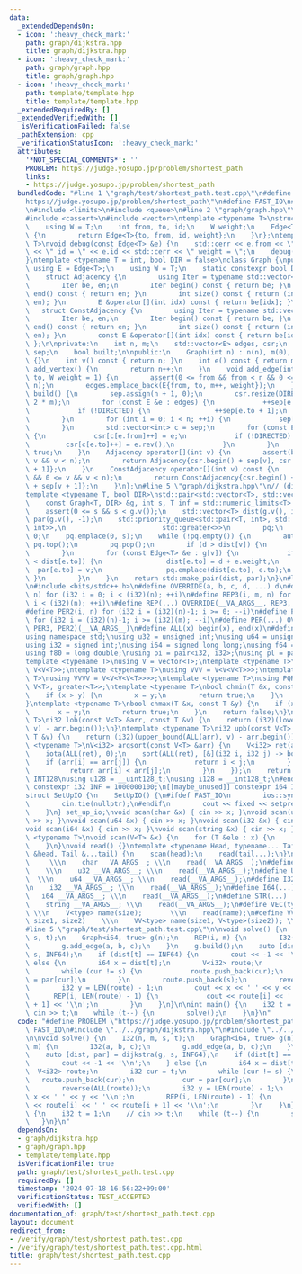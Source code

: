 ```yaml
---
data:
  _extendedDependsOn:
  - icon: ':heavy_check_mark:'
    path: graph/dijkstra.hpp
    title: graph/dijkstra.hpp
  - icon: ':heavy_check_mark:'
    path: graph/graph.hpp
    title: graph/graph.hpp
  - icon: ':heavy_check_mark:'
    path: template/template.hpp
    title: template/template.hpp
  _extendedRequiredBy: []
  _extendedVerifiedWith: []
  _isVerificationFailed: false
  _pathExtension: cpp
  _verificationStatusIcon: ':heavy_check_mark:'
  attributes:
    '*NOT_SPECIAL_COMMENTS*': ''
    PROBLEM: https://judge.yosupo.jp/problem/shortest_path
    links:
    - https://judge.yosupo.jp/problem/shortest_path
  bundledCode: "#line 1 \"graph/test/shortest_path.test.cpp\"\n#define PROBLEM \"\
    https://judge.yosupo.jp/problem/shortest_path\"\n#define FAST_IO\n#line 2 \"graph/dijkstra.hpp\"\
    \n#include <limits>\n#include <queue>\n#line 2 \"graph/graph.hpp\"\n#include <iostream>\n\
    #include <cassert>\n#include <vector>\ntemplate <typename T>\nstruct Edge {\n\
    \    using W = T;\n    int from, to, id;\n    W weight;\n    Edge<T> rev() const\
    \ {\n        return Edge<T>{to, from, id, weight};\n    }\n};\ntemplate <typename\
    \ T>\nvoid debug(const Edge<T> &e) {\n    std::cerr << e.from << \" -> \" << e.to\
    \ << \" id = \" << e.id << std::cerr << \" weight = \";\n    debug(e.weight);\n\
    }\ntemplate <typename T = int, bool DIR = false>\nclass Graph {\npublic:\n   \
    \ using E = Edge<T>;\n    using W = T;\n    static constexpr bool DIRECTED = DIR;\n\
    \    struct Adjacency {\n        using Iter = typename std::vector<E>::iterator;\n\
    \        Iter be, en;\n        Iter begin() const { return be; }\n        Iter\
    \ end() const { return en; }\n        int size() const { return (int)std::distance(be,\
    \ en); }\n        E &operator[](int idx) const { return be[idx]; }\n    };\n \
    \   struct ConstAdjacency {\n        using Iter = typename std::vector<E>::const_iterator;\n\
    \        Iter be, en;\n        Iter begin() const { return be; }\n        Iter\
    \ end() const { return en; }\n        int size() const { return (int)std::distance(be,\
    \ en); }\n        const E &operator[](int idx) const { return be[idx]; }\n   \
    \ };\n\nprivate:\n    int n, m;\n    std::vector<E> edges, csr;\n    std::vector<int>\
    \ sep;\n    bool built;\n\npublic:\n    Graph(int n) : n(n), m(0), built(false)\
    \ {}\n    int v() const { return n; }\n    int e() const { return m; }\n    int\
    \ add_vertex() {\n        return n++;\n    }\n    void add_edge(int from, int\
    \ to, W weight = 1) {\n        assert(0 <= from && from < n && 0 <= to && to <\
    \ n);\n        edges.emplace_back(E{from, to, m++, weight});\n    }\n    void\
    \ build() {\n        sep.assign(n + 1, 0);\n        csr.resize(DIRECTED ? m :\
    \ 2 * m);\n        for (const E &e : edges) {\n            ++sep[e.from + 1];\n\
    \            if (!DIRECTED) {\n                ++sep[e.to + 1];\n            }\n\
    \        }\n        for (int i = 0; i < n; ++i) {\n            sep[i + 1] += sep[i];\n\
    \        }\n        std::vector<int> c = sep;\n        for (const E &e : edges)\
    \ {\n            csr[c[e.from]++] = e;\n            if (!DIRECTED) {\n       \
    \         csr[c[e.to]++] = e.rev();\n            }\n        }\n        built =\
    \ true;\n    }\n    Adjacency operator[](int v) {\n        assert(built && 0 <=\
    \ v && v < n);\n        return Adjacency{csr.begin() + sep[v], csr.begin() + sep[v\
    \ + 1]};\n    }\n    ConstAdjacency operator[](int v) const {\n        assert(built\
    \ && 0 <= v && v < n);\n        return ConstAdjacency{csr.begin() + sep[v], csr.begin()\
    \ + sep[v + 1]};\n    }\n};\n#line 5 \"graph/dijkstra.hpp\"\n// (dist, from)\n\
    template <typename T, bool DIR>\nstd::pair<std::vector<T>, std::vector<int>> dijkstra(\n\
    \    const Graph<T, DIR> &g, int s, T inf = std::numeric_limits<T>::max()) {\n\
    \    assert(0 <= s && s < g.v());\n    std::vector<T> dist(g.v(), inf);\n    std::vector<int>\
    \ par(g.v(), -1);\n    std::priority_queue<std::pair<T, int>, std::vector<std::pair<T,\
    \ int>>,\n                        std::greater<>>\n        pq;\n    dist[s] =\
    \ 0;\n    pq.emplace(0, s);\n    while (!pq.empty()) {\n        auto [d, v] =\
    \ pq.top();\n        pq.pop();\n        if (d > dist[v]) {\n            continue;\n\
    \        }\n        for (const Edge<T> &e : g[v]) {\n            if (d + e.weight\
    \ < dist[e.to]) {\n                dist[e.to] = d + e.weight;\n              \
    \  par[e.to] = v;\n                pq.emplace(dist[e.to], e.to);\n           \
    \ }\n        }\n    }\n    return std::make_pair(dist, par);\n}\n#line 1 \"template/template.hpp\"\
    \n#include <bits/stdc++.h>\n#define OVERRIDE(a, b, c, d, ...) d\n#define REP2(i,\
    \ n) for (i32 i = 0; i < (i32)(n); ++i)\n#define REP3(i, m, n) for (i32 i = (i32)(m);\
    \ i < (i32)(n); ++i)\n#define REP(...) OVERRIDE(__VA_ARGS__, REP3, REP2)(__VA_ARGS__)\n\
    #define PER2(i, n) for (i32 i = (i32)(n)-1; i >= 0; --i)\n#define PER3(i, m, n)\
    \ for (i32 i = (i32)(n)-1; i >= (i32)(m); --i)\n#define PER(...) OVERRIDE(__VA_ARGS__,\
    \ PER3, PER2)(__VA_ARGS__)\n#define ALL(x) begin(x), end(x)\n#define LEN(x) (i32)(x.size())\n\
    using namespace std;\nusing u32 = unsigned int;\nusing u64 = unsigned long long;\n\
    using i32 = signed int;\nusing i64 = signed long long;\nusing f64 = double;\n\
    using f80 = long double;\nusing pi = pair<i32, i32>;\nusing pl = pair<i64, i64>;\n\
    template <typename T>\nusing V = vector<T>;\ntemplate <typename T>\nusing VV =\
    \ V<V<T>>;\ntemplate <typename T>\nusing VVV = V<V<V<T>>>;\ntemplate <typename\
    \ T>\nusing VVVV = V<V<V<V<T>>>>;\ntemplate <typename T>\nusing PQR = priority_queue<T,\
    \ V<T>, greater<T>>;\ntemplate <typename T>\nbool chmin(T &x, const T &y) {\n\
    \    if (x > y) {\n        x = y;\n        return true;\n    }\n    return false;\n\
    }\ntemplate <typename T>\nbool chmax(T &x, const T &y) {\n    if (x < y) {\n \
    \       x = y;\n        return true;\n    }\n    return false;\n}\ntemplate <typename\
    \ T>\ni32 lob(const V<T> &arr, const T &v) {\n    return (i32)(lower_bound(ALL(arr),\
    \ v) - arr.begin());\n}\ntemplate <typename T>\ni32 upb(const V<T> &arr, const\
    \ T &v) {\n    return (i32)(upper_bound(ALL(arr), v) - arr.begin());\n}\ntemplate\
    \ <typename T>\nV<i32> argsort(const V<T> &arr) {\n    V<i32> ret(arr.size());\n\
    \    iota(ALL(ret), 0);\n    sort(ALL(ret), [&](i32 i, i32 j) -> bool {\n    \
    \    if (arr[i] == arr[j]) {\n            return i < j;\n        } else {\n  \
    \          return arr[i] < arr[j];\n        }\n    });\n    return ret;\n}\n#ifdef\
    \ INT128\nusing u128 = __uint128_t;\nusing i128 = __int128_t;\n#endif\n[[maybe_unused]]\
    \ constexpr i32 INF = 1000000100;\n[[maybe_unused]] constexpr i64 INF64 = 3000000000000000100;\n\
    struct SetUpIO {\n    SetUpIO() {\n#ifdef FAST_IO\n        ios::sync_with_stdio(false);\n\
    \        cin.tie(nullptr);\n#endif\n        cout << fixed << setprecision(15);\n\
    \    }\n} set_up_io;\nvoid scan(char &x) { cin >> x; }\nvoid scan(u32 &x) { cin\
    \ >> x; }\nvoid scan(u64 &x) { cin >> x; }\nvoid scan(i32 &x) { cin >> x; }\n\
    void scan(i64 &x) { cin >> x; }\nvoid scan(string &x) { cin >> x; }\ntemplate\
    \ <typename T>\nvoid scan(V<T> &x) {\n    for (T &ele : x) {\n        scan(ele);\n\
    \    }\n}\nvoid read() {}\ntemplate <typename Head, typename... Tail>\nvoid read(Head\
    \ &head, Tail &...tail) {\n    scan(head);\n    read(tail...);\n}\n#define CHAR(...)\
    \     \\\n    char __VA_ARGS__; \\\n    read(__VA_ARGS__);\n#define U32(...) \
    \    \\\n    u32 __VA_ARGS__; \\\n    read(__VA_ARGS__);\n#define U64(...)   \
    \  \\\n    u64 __VA_ARGS__; \\\n    read(__VA_ARGS__);\n#define I32(...)     \\\
    \n    i32 __VA_ARGS__; \\\n    read(__VA_ARGS__);\n#define I64(...)     \\\n \
    \   i64 __VA_ARGS__; \\\n    read(__VA_ARGS__);\n#define STR(...)        \\\n\
    \    string __VA_ARGS__; \\\n    read(__VA_ARGS__);\n#define VEC(type, name, size)\
    \ \\\n    V<type> name(size);       \\\n    read(name);\n#define VVEC(type, name,\
    \ size1, size2)    \\\n    VV<type> name(size1, V<type>(size2)); \\\n    read(name);\n\
    #line 5 \"graph/test/shortest_path.test.cpp\"\n\nvoid solve() {\n    I32(n, m,\
    \ s, t);\n    Graph<i64, true> g(n);\n    REP(i, m) {\n        I32(a, b, c);\n\
    \        g.add_edge(a, b, c);\n    }\n    g.build();\n    auto [dist, par] = dijkstra(g,\
    \ s, INF64);\n    if (dist[t] == INF64) {\n        cout << -1 << '\\n';\n    }\
    \ else {\n        i64 x = dist[t];\n        V<i32> route;\n        i32 cur = t;\n\
    \        while (cur != s) {\n            route.push_back(cur);\n            cur\
    \ = par[cur];\n        }\n        route.push_back(s);\n        reverse(ALL(route));\n\
    \        i32 y = LEN(route) - 1;\n        cout << x << ' ' << y << '\\n';\n  \
    \      REP(i, LEN(route) - 1) {\n            cout << route[i] << ' ' << route[i\
    \ + 1] << '\\n';\n        }\n    }\n}\n\nint main() {\n    i32 t = 1;\n    //\
    \ cin >> t;\n    while (t--) {\n        solve();\n    }\n}\n"
  code: "#define PROBLEM \"https://judge.yosupo.jp/problem/shortest_path\"\n#define\
    \ FAST_IO\n#include \"../../graph/dijkstra.hpp\"\n#include \"../../template/template.hpp\"\
    \n\nvoid solve() {\n    I32(n, m, s, t);\n    Graph<i64, true> g(n);\n    REP(i,\
    \ m) {\n        I32(a, b, c);\n        g.add_edge(a, b, c);\n    }\n    g.build();\n\
    \    auto [dist, par] = dijkstra(g, s, INF64);\n    if (dist[t] == INF64) {\n\
    \        cout << -1 << '\\n';\n    } else {\n        i64 x = dist[t];\n      \
    \  V<i32> route;\n        i32 cur = t;\n        while (cur != s) {\n         \
    \   route.push_back(cur);\n            cur = par[cur];\n        }\n        route.push_back(s);\n\
    \        reverse(ALL(route));\n        i32 y = LEN(route) - 1;\n        cout <<\
    \ x << ' ' << y << '\\n';\n        REP(i, LEN(route) - 1) {\n            cout\
    \ << route[i] << ' ' << route[i + 1] << '\\n';\n        }\n    }\n}\n\nint main()\
    \ {\n    i32 t = 1;\n    // cin >> t;\n    while (t--) {\n        solve();\n \
    \   }\n}\n"
  dependsOn:
  - graph/dijkstra.hpp
  - graph/graph.hpp
  - template/template.hpp
  isVerificationFile: true
  path: graph/test/shortest_path.test.cpp
  requiredBy: []
  timestamp: '2024-07-18 16:56:22+09:00'
  verificationStatus: TEST_ACCEPTED
  verifiedWith: []
documentation_of: graph/test/shortest_path.test.cpp
layout: document
redirect_from:
- /verify/graph/test/shortest_path.test.cpp
- /verify/graph/test/shortest_path.test.cpp.html
title: graph/test/shortest_path.test.cpp
---
```

